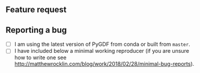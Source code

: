 <!--

Thanks for opening an issue! To help the PyGDF team handle your information
efficiently, please first ensure that there is no other issue present that
already describes the issue you have
(search at https://github.com/gpuopenanalytics/pygdf/issues?&q=is%3Aissue).

If there is no issue present please jump to a section below and delete the
irrelevant one depending on whether you are:

 * Making a feature request.
 * Reporting a bug.

For more general "how do I do X?" type questions, please speak visit
http://gpuopenanalytics.com/#/COMMUNITY for links to Slack and Google
Groups.

-->

## Feature request

<!--

Please include details of the feature you would like to see, why you would
like to see it/the use case

-->

## Reporting a bug

<!--

Before submitting a bug report please ensure that you can check off these boxes:

-->

- [ ] I am using the latest version of PyGDF from conda or built from `master`.
- [ ] I have included below a minimal working reproducer (if you are unsure how
 to write one see http://matthewrocklin.com/blog/work/2018/02/28/minimal-bug-reports).

<!--

Please include details of the bug here, including, if applicable, what you
expected to happen!

-->
